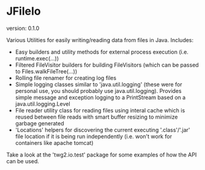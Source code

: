 JFileIo
==============
version: 0.1.0

Various Utilities for easily writing/reading data from files in Java. Includes:
* Easy builders and utility methods for external process execution (i.e. runtime.exec(...))
* Filtered FileVisitor builders for building FileVisitors (which can be passed to Files.walkFileTree(...))
* Rolling file renamer for creating log files
* Simple logging classes similar to 'java.util.logging' (these were for personal use, you should probably use java.util.logging).  Provides simple message and exception logging to a PrintStream based on a java.util.logging.Level
* File reader utility class for reading files using interal cache which is reused between file reads with smart buffer resizing to minimize garbage generated 
* 'Locations' helpers for discovering the current executing '.class'/'.jar' file location if it is being run independently (i.e. won't work for containers like apache tomcat)

Take a look at the 'twg2.io.test' package for some examples of how the API can be used.
